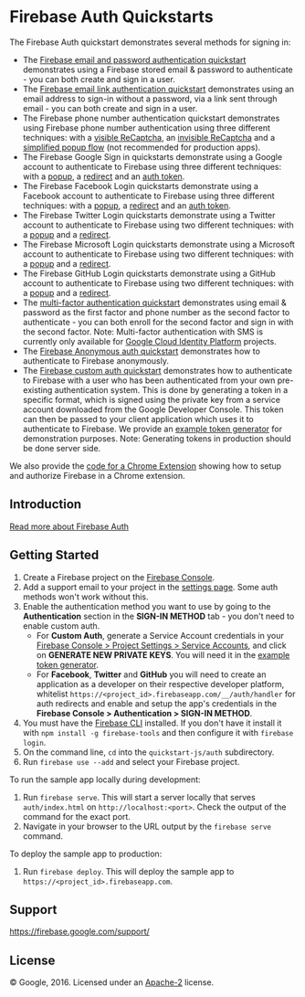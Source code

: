 Firebase Auth Quickstarts
=============================

The Firebase Auth quickstart demonstrates several methods for signing in:

 - The [Firebase email and password authentication quickstart](auth/email-password.html) demonstrates using a Firebase stored email & password to authenticate - you can both create and sign in a user.
 - The [Firebase email link authentication quickstart](auth/email-link.html) demonstrates using an email address to sign-in without a password, via a link sent through email - you can both create and sign in a user.
 - The Firebase phone number authentication quickstart demonstrates using Firebase phone number authentication using three different techniques: with a [visible ReCaptcha](auth/phone-visible.html), an [invisible ReCaptcha](auth/phone-invisible.html) and a [simplified popup flow](auth/phone-simple.html) (not recommended for production apps).
 - The Firebase Google Sign in quickstarts demonstrate using a Google account to authenticate to Firebase using three different techniques: with a [popup](auth/google-popup.html), a [redirect](auth/google-redirect.html) and an [auth token](auth/google-credentials.html).
 - The Firebase Facebook Login quickstarts demonstrate using a Facebook account to authenticate to Firebase using three different techniques: with a [popup](auth/facebook-popup.html), a [redirect](auth/facebook-redirect.html) and an [auth token](auth/facebook-credentials.html).
 - The Firebase Twitter Login quickstarts demonstrate using a Twitter account to authenticate to Firebase using two different techniques: with a [popup](auth/twitter-popup.html) and a [redirect](auth/twitter-redirect.html).
  - The Firebase Microsoft Login quickstarts demonstrate using a Microsoft account to authenticate to Firebase using two different techniques: with a [popup](auth/microsoft-popup.html) and a [redirect](auth/microsoft-redirect.html).
 - The Firebase GitHub Login quickstarts demonstrate using a GitHub account to authenticate to Firebase using two different techniques: with a [popup](auth/github-popup.html) and a [redirect](auth/github-redirect.html).
 - The [multi-factor authentication quickstart](auth/mfa-password.html) demonstrates using email & password as the first factor and phone number as the second factor to authenticate - you can both enroll for the second factor and sign in with the second factor. Note: Multi-factor authentication with SMS is currently only available for [Google Cloud Identity Platform](https://cloud.google.com/identity-platform/docs/web/mfa) projects.
 - The [Firebase Anonymous auth quickstart](auth/anon.html) demonstrates how to authenticate to Firebase anonymously.
 - The [Firebase custom auth quickstart](auth/customauth.html) demonstrates how to authenticate to Firebase with a user who has been authenticated from your own pre-existing authentication system. This is done by generating a token in a specific format, which is signed using the private key from a service account downloaded from the Google Developer Console. This token can then be passed to your client application which uses it to authenticate to Firebase. We provide an [example token generator](auth/exampletokengenerator/auth.html) for demonstration purposes. Note: Generating tokens in production should be done server side.

We also provide the [code for a Chrome Extension](auth/chromextension) showing how to setup and authorize Firebase in a Chrome extension.

Introduction
------------

[Read more about Firebase Auth](https://firebase.google.com/docs/auth/)

Getting Started
---------------

 1. Create a Firebase project on the [Firebase Console](https://console.firebase.google.com).
 1. Add a support email to your project in the [settings page](https://console.firebase.google.com/u/0/project/_/settings/general/). Some auth methods won't work without this.
 1. Enable the authentication method you want to use by going to the **Authentication** section in the **SIGN-IN METHOD** tab - you don't need to enable custom auth.
     - For **Custom Auth**, generate a Service Account credentials in your [Firebase Console > Project Settings > Service Accounts](https://console.firebase.google.com/project/_/settings/serviceaccounts/adminsdk), and click on **GENERATE NEW PRIVATE KEYS**. You will need it in the [example token generator](auth/exampletokengenerator/auth.html).
     - For **Facebook**, **Twitter** and **GitHub** you will need to create an application as a developer on their respective developer platform, whitelist `https://<project_id>.firebaseapp.com/__/auth/handler` for auth redirects and enable and setup the app's credentials in the **Firebase Console > Authentication > SIGN-IN METHOD**.
 1. You must have the [Firebase CLI](https://firebase.google.com/docs/cli/) installed. If you don't have it install it with `npm install -g firebase-tools` and then configure it with `firebase login`.
 1. On the command line, `cd` into the `quickstart-js/auth` subdirectory.
 1. Run `firebase use --add` and select your Firebase project.

To run the sample app locally during development:
 1. Run `firebase serve`.
    This will start a server locally that serves `auth/index.html` on `http://localhost:<port>`. Check the output of the command for the exact port.
 1. Navigate in your browser to the URL output by the `firebase serve` command.

To deploy the sample app to production:
 1. Run `firebase deploy`.
    This will deploy the sample app to `https://<project_id>.firebaseapp.com`.

Support
-------

https://firebase.google.com/support/

License
-------

© Google, 2016. Licensed under an [Apache-2](LICENSE) license.
